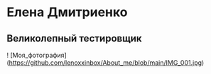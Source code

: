 # Елена Дмитриенко

## Великолепный тестировщик

! [Моя_фотография] (https://github.com/lenoxxinbox/About_me/blob/main/IMG_001.jpg)
